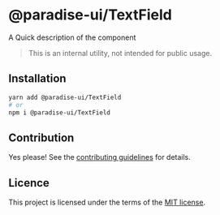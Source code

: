 # @paradise-ui/TextField

A Quick description of the component

> This is an internal utility, not intended for public usage.

## Installation

```sh
yarn add @paradise-ui/TextField
# or
npm i @paradise-ui/TextField
```

## Contribution

Yes please! See the
[contributing guidelines](https://github.com/devaradise/pui/blob/master/CONTRIBUTING.md)
for details.

## Licence

This project is licensed under the terms of the
[MIT license](https://github.com/devaradise/pui/blob/master/LICENSE).